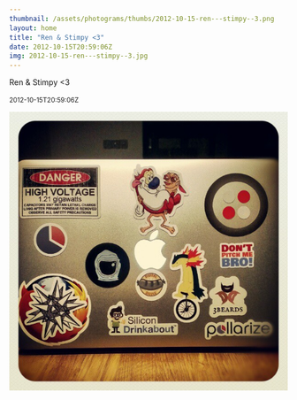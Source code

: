 ```yaml
---
thumbnail: /assets/photograms/thumbs/2012-10-15-ren---stimpy--3.png
layout: home
title: "Ren & Stimpy <3"
date: 2012-10-15T20:59:06Z
img: 2012-10-15-ren---stimpy--3.jpg
---
```


Ren & Stimpy <3

<small>2012-10-15T20:59:06Z</small>

![Ren & Stimpy <3](/assets/photograms/original/2012-10-15-ren---stimpy--3.jpg)
